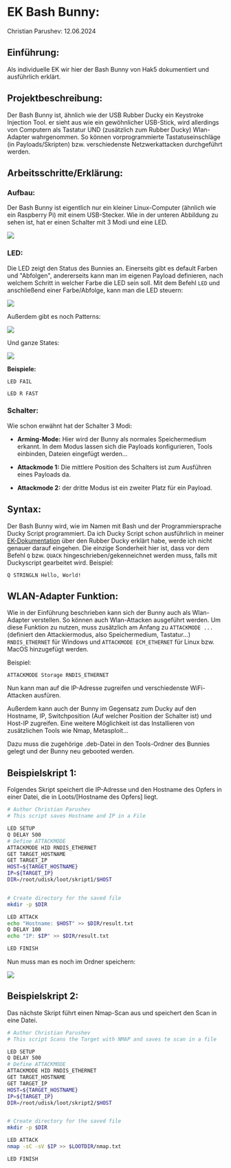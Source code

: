# EK Bash Bunny:

Christian Parushev: 12.06.2024

## Einführung:

Als individuelle EK wir hier der Bash Bunny von Hak5 dokumentiert und ausführlich erklärt.

## Projektbeschreibung:

Der Bash Bunny ist, ähnlich wie der USB Rubber Ducky ein Keystroke Injection Tool. er sieht aus wie ein gewöhnlicher USB-Stick, wird allerdings von Computern als Tastatur UND (zusätzlich zum Rubber Ducky) Wlan-Adapter wahrgenommen. So können vorprogrammierte Tastatuseinschläge (in Payloads/Skripten) bzw. verschiedenste Netzwerkattacken durchgeführt werden.

## Arbeitsschritte/Erklärung:

### Aufbau:

Der Bash Bunny ist eigentlich nur ein kleiner Linux-Computer (ähnlich wie ein Raspberry Pi) mit einem USB-Stecker. Wie in der unteren Abbildung zu sehen ist, hat er einen Schalter mit 3 Modi und eine LED.

![](img/aufbau.png)

### LED:

Die LED zeigt den Status des Bunnies an. Einerseits gibt es default Farben und "Abfolgen", andererseits kann man im eigenen Payload definieren, nach welchem Schritt in welcher Farbe die LED sein soll. Mit dem Befehl `LED` und anschließend einer Farbe/Abfolge, kann man die LED steuern:

![](img/led_color.png)

Außerdem gibt es noch Patterns:

![](img/led_patterns.jpg)

Und ganze States:

![](img/ek_commands.jpg)

**Beispiele:**

`LED FAIL`

`LED R FAST`

### Schalter:

Wie schon erwähnt hat der Schalter 3 Modi:

- **Arming-Mode:** Hier wird der Bunny als normales Speichermedium erkannt. In dem Modus lassen sich die Payloads konfigurieren, Tools einbinden, Dateien eingefügt werden...

- **Attackmode 1:** Die mittlere Position des Schalters ist zum Ausführen eines Payloads da.

- **Attackmode 2:** der dritte Modus ist ein zweiter Platz für ein Payload.



## Syntax:

Der Bash Bunny wird, wie im Namen mit Bash und der Programmiersprache Ducky Script programmiert. Da ich Ducky Script schon ausführlich in meiner [EK-Dokumentation](https://github.com/chris-pa21/EK_parushev_rubberducky) über den Rubber Ducky erklärt habe, werde ich nicht genauer darauf eingehen. Die einzige Sonderheit hier ist, dass vor dem Befehl `Q` bzw. `QUACK` hingeschrieben/gekenneichnet werden muss, falls mit Duckyscript gearbeitet wird. Beispiel:

`Q STRINGLN Hello, World!`





## WLAN-Adapter Funktion:

Wie in der Einführung beschrieben kann sich der Bunny auch als Wlan-Adapter verstellen. So können auch Wlan-Attacken ausgeführt werden. Um diese Funktion zu nutzen, muss zusätzlich am Anfang zu `ATTACKMODE ...` (definiert den Attackiermodus, also Speichermedium, Tastatur...) `RNDIS_ETHERNET` für Windows und `ATTACKMODE ECM_ETHERNET` für Linux bzw. MacOS hinzugefügt werden.

Beispiel:

`ATTACKMODE Storage RNDIS_ETHERNET`

Nun kann man auf die IP-Adresse zugreifen und verschiedenste WiFi-Attacken ausfüren. 



Außerdem kann auch der Bunny im Gegensatz zum Ducky auf den Hostname, IP, Switchposition (Auf welcher Position der Schalter ist) und Host-IP zugreifen. Eine weitere Möglichkeit ist das Installieren von zusätzlichen Tools wie Nmap, Metasploit...

Dazu muss die zugehörige .deb-Datei in den Tools-Ordner des Bunnies gelegt und der Bunny neu gebooted werden.





## Beispielskript 1:

Folgendes Skript speichert die IP-Adresse und den Hostname des Opfers in einer Datei, die in Loots/[Hostname des Opfers] liegt.

```bash
# Author Christian Parushev
# This script saves Hostname and IP in a File

LED SETUP
Q DELAY 500
# Define ATTACKMODE
ATTACKMODE HID RNDIS_ETHERNET
GET TARGET_HOSTNAME
GET TARGET_IP
HOST=${TARGET_HOSTNAME}
IP=${TARGET_IP}
DIR=/root/udisk/loot/skript1/$HOST


# Create directory for the saved file
mkdir -p $DIR

LED ATTACK
echo "Hostname: $HOST" >> $DIR/result.txt
Q DELAY 100
echo "IP: $IP" >> $DIR/result.txt

LED FINISH
```

Nun muss man es noch im Ordner speichern:

![](skript1.jpg)



## Beispielskript 2:

Das nächste Skript führt einen Nmap-Scan aus und speichert den Scan in eine Datei.  

```bash
# Author Christian Parushev
# This script Scans the Target with NMAP and saves te scan in a file

LED SETUP
Q DELAY 500
# Define ATTACKMODE
ATTACKMODE HID RNDIS_ETHERNET
GET TARGET_HOSTNAME
GET TARGET_IP
HOST=${TARGET_HOSTNAME}
IP=${TARGET_IP}
DIR=/root/udisk/loot/skript2/$HOST


# Create directory for the saved file
mkdir -p $DIR

LED ATTACK
nmap -sC -sV $IP >> $LOOTDIR/nmap.txt

LED FINISH
```


